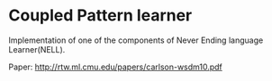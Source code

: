 # Coupled Pattern learner

Implementation of one of the components of Never Ending language Learner(NELL).

Paper: http://rtw.ml.cmu.edu/papers/carlson-wsdm10.pdf


